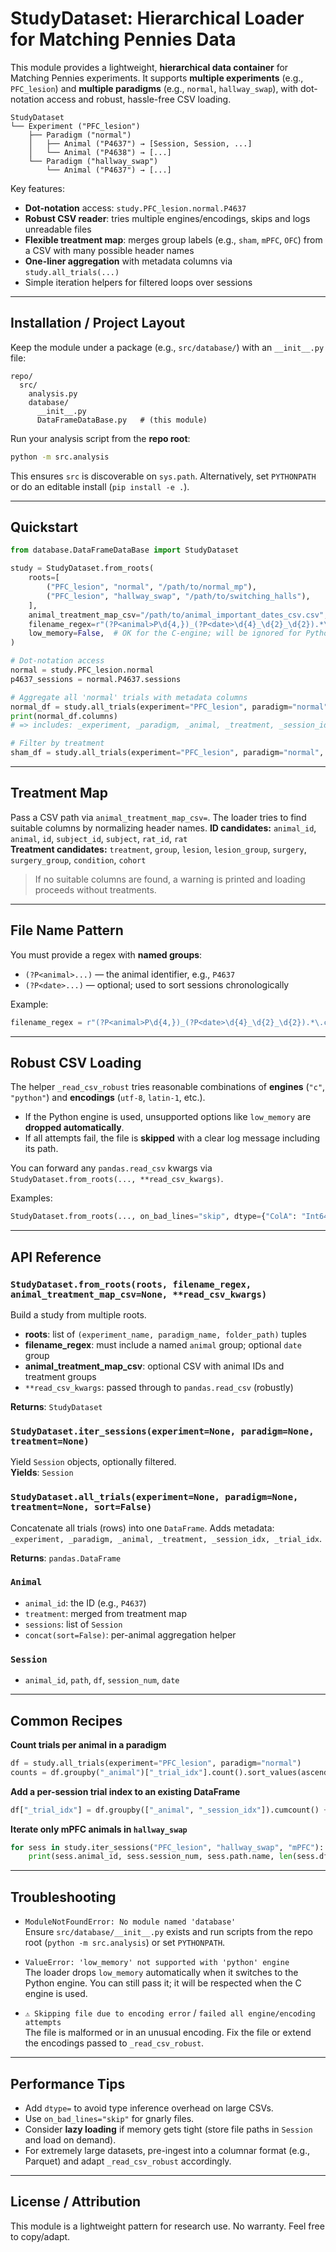 # StudyDataset: Hierarchical Loader for Matching Pennies Data

This module provides a lightweight, **hierarchical data container** for Matching Pennies experiments. 
It supports **multiple experiments** (e.g., `PFC_lesion`) and **multiple paradigms** (e.g., `normal`, `hallway_swap`), 
with dot-notation access and robust, hassle-free CSV loading.

```
StudyDataset
└── Experiment ("PFC_lesion")
    ├── Paradigm ("normal")
    │   ├── Animal ("P4637") → [Session, Session, ...]
    │   └── Animal ("P4638") → [...]
    └── Paradigm ("hallway_swap")
        └── Animal ("P4637") → [...]
```

Key features:
- **Dot-notation** access: `study.PFC_lesion.normal.P4637`
- **Robust CSV reader**: tries multiple engines/encodings, skips and logs unreadable files
- **Flexible treatment map**: merges group labels (e.g., `sham`, `mPFC`, `OFC`) from a CSV with many possible header names
- **One-liner aggregation** with metadata columns via `study.all_trials(...)`
- Simple iteration helpers for filtered loops over sessions

---

## Installation / Project Layout

Keep the module under a package (e.g., `src/database/`) with an `__init__.py` file:
```
repo/
  src/
    analysis.py
    database/
      __init__.py
      DataFrameDataBase.py   # (this module)
```

Run your analysis script from the **repo root**:
```bash
python -m src.analysis
```
This ensures `src` is discoverable on `sys.path`. Alternatively, set `PYTHONPATH` or do an editable install (`pip install -e .`).

---

## Quickstart

```python
from database.DataFrameDataBase import StudyDataset

study = StudyDataset.from_roots(
    roots=[
        ("PFC_lesion", "normal", "/path/to/normal_mp"),
        ("PFC_lesion", "hallway_swap", "/path/to/switching_halls"),
    ],
    animal_treatment_map_csv="/path/to/animal_important_dates_csv.csv",
    filename_regex=r"(?P<animal>P\d{4,})_(?P<date>\d{4}_\d{2}_\d{2}).*\.csv$",
    low_memory=False,  # OK for the C-engine; will be ignored for Python engine
)

# Dot-notation access
normal = study.PFC_lesion.normal
p4637_sessions = normal.P4637.sessions

# Aggregate all 'normal' trials with metadata columns
normal_df = study.all_trials(experiment="PFC_lesion", paradigm="normal")
print(normal_df.columns)
# => includes: _experiment, _paradigm, _animal, _treatment, _session_idx, _trial_idx

# Filter by treatment
sham_df = study.all_trials(experiment="PFC_lesion", paradigm="normal", treatment="sham")
```

---

## Treatment Map

Pass a CSV path via `animal_treatment_map_csv=`. The loader tries to find suitable columns by normalizing header names. 
**ID candidates:** `animal_id`, `animal`, `id`, `subject_id`, `subject`, `rat_id`, `rat`  
**Treatment candidates:** `treatment`, `group`, `lesion`, `lesion_group`, `surgery`, `surgery_group`, `condition`, `cohort`

> If no suitable columns are found, a warning is printed and loading proceeds without treatments.

---

## File Name Pattern

You must provide a regex with **named groups**:  
- `(?P<animal>...)` — the animal identifier, e.g., `P4637`  
- `(?P<date>...)`   — optional; used to sort sessions chronologically  

Example:
```python
filename_regex = r"(?P<animal>P\d{4,})_(?P<date>\d{4}_\d{2}_\d{2}).*\.csv$"
```

---

## Robust CSV Loading

The helper `_read_csv_robust` tries reasonable combinations of **engines** (`"c"`, `"python"`) and **encodings** (`utf-8`, `latin-1`, etc.).  
- If the Python engine is used, unsupported options like `low_memory` are **dropped automatically**.  
- If all attempts fail, the file is **skipped** with a clear log message including its path.  

You can forward any `pandas.read_csv` kwargs via `StudyDataset.from_roots(..., **read_csv_kwargs)`.

Examples:
```python
StudyDataset.from_roots(..., on_bad_lines="skip", dtype={"ColA": "Int64"})
```

---

## API Reference

### `StudyDataset.from_roots(roots, filename_regex, animal_treatment_map_csv=None, **read_csv_kwargs)`
Build a study from multiple roots.  
- **roots**: list of `(experiment_name, paradigm_name, folder_path)` tuples  
- **filename_regex**: must include a named `animal` group; optional `date` group  
- **animal_treatment_map_csv**: optional CSV with animal IDs and treatment groups  
- `**read_csv_kwargs`: passed through to `pandas.read_csv` (robustly)

**Returns**: `StudyDataset`

### `StudyDataset.iter_sessions(experiment=None, paradigm=None, treatment=None)`
Yield `Session` objects, optionally filtered.  
**Yields**: `Session`

### `StudyDataset.all_trials(experiment=None, paradigm=None, treatment=None, sort=False)`
Concatenate all trials (rows) into one `DataFrame`. Adds metadata:  
`_experiment, _paradigm, _animal, _treatment, _session_idx, _trial_idx`.

**Returns**: `pandas.DataFrame`

### `Animal`
- `animal_id`: the ID (e.g., `P4637`)
- `treatment`: merged from treatment map
- `sessions`: list of `Session`
- `concat(sort=False)`: per-animal aggregation helper

### `Session`
- `animal_id`, `path`, `df`, `session_num`, `date`

---

## Common Recipes

**Count trials per animal in a paradigm**
```python
df = study.all_trials(experiment="PFC_lesion", paradigm="normal")
counts = df.groupby("_animal")["_trial_idx"].count().sort_values(ascending=False)
```

**Add a per-session trial index to an existing DataFrame**
```python
df["_trial_idx"] = df.groupby(["_animal", "_session_idx"]).cumcount() + 1
```

**Iterate only mPFC animals in `hallway_swap`**
```python
for sess in study.iter_sessions("PFC_lesion", "hallway_swap", "mPFC"):
    print(sess.animal_id, sess.session_num, sess.path.name, len(sess.df))
```

---

## Troubleshooting

- `ModuleNotFoundError: No module named 'database'`  
  Ensure `src/database/__init__.py` exists and run scripts from the repo root (`python -m src.analysis`) or set `PYTHONPATH`.

- `ValueError: 'low_memory' not supported with 'python' engine`  
  The loader drops `low_memory` automatically when it switches to the Python engine. You can still pass it; it will be respected when the C engine is used.

- `⚠️ Skipping file due to encoding error` / `failed all engine/encoding attempts`  
  The file is malformed or in an unusual encoding. Fix the file or extend the encodings passed to `_read_csv_robust`.

---

## Performance Tips

- Add `dtype=` to avoid type inference overhead on large CSVs.
- Use `on_bad_lines="skip"` for gnarly files.
- Consider **lazy loading** if memory gets tight (store file paths in `Session` and load on demand).
- For extremely large datasets, pre-ingest into a columnar format (e.g., Parquet) and adapt `_read_csv_robust` accordingly.

---

## License / Attribution

This module is a lightweight pattern for research use. No warranty. Feel free to copy/adapt.
